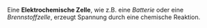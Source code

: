 Eine **Elektrochemische Zelle**, wie z.B. eine *Batterie* oder eine *Brennstoffzelle*, erzeugt Spannung durch eine chemische Reaktion.